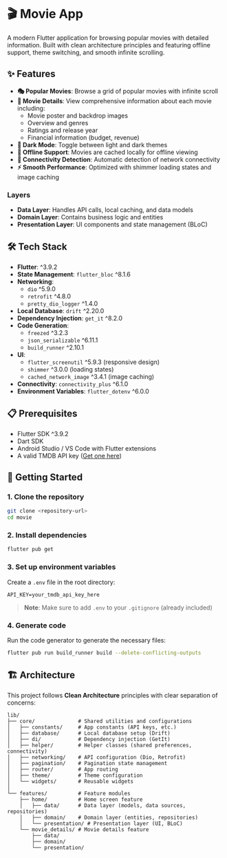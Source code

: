 # 🎬 Movie App

A modern Flutter application for browsing popular movies with detailed information. Built with clean architecture principles and featuring offline support, theme switching, and smooth infinite scrolling.

## ✨ Features

- **🎭 Popular Movies**: Browse a grid of popular movies with infinite scroll
- **📱 Movie Details**: View comprehensive information about each movie including:
  - Movie poster and backdrop images
  - Overview and genres
  - Ratings and release year
  - Financial information (budget, revenue)
- **🌙 Dark Mode**: Toggle between light and dark themes
- **💾 Offline Support**: Movies are cached locally for offline viewing
- **🔄 Connectivity Detection**: Automatic detection of network connectivity
- **⚡ Smooth Performance**: Optimized with shimmer loading states and image caching

### Layers

- **Data Layer**: Handles API calls, local caching, and data models
- **Domain Layer**: Contains business logic and entities
- **Presentation Layer**: UI components and state management (BLoC)

## 🛠️ Tech Stack

- **Flutter**: ^3.9.2
- **State Management**: `flutter_bloc` ^8.1.6
- **Networking**: 
  - `dio` ^5.9.0
  - `retrofit` ^4.8.0
  - `pretty_dio_logger` ^1.4.0
- **Local Database**: `drift` ^2.20.0
- **Dependency Injection**: `get_it` ^8.2.0
- **Code Generation**: 
  - `freezed` ^3.2.3
  - `json_serializable` ^6.11.1
  - `build_runner` ^2.10.1
- **UI**:
  - `flutter_screenutil` ^5.9.3 (responsive design)
  - `shimmer` ^3.0.0 (loading states)
  - `cached_network_image` ^3.4.1 (image caching)
- **Connectivity**: `connectivity_plus` ^6.1.0
- **Environment Variables**: `flutter_dotenv` ^6.0.0

## 📋 Prerequisites

- Flutter SDK ^3.9.2
- Dart SDK
- Android Studio / VS Code with Flutter extensions
- A valid TMDB API key ([Get one here](https://www.themoviedb.org/settings/api))

## 🚀 Getting Started

### 1. Clone the repository

```bash
git clone <repository-url>
cd movie
```

### 2. Install dependencies

```bash
flutter pub get
```

### 3. Set up environment variables

Create a `.env` file in the root directory:

```env
API_KEY=your_tmdb_api_key_here
```

> **Note**: Make sure to add `.env` to your `.gitignore` (already included)

### 4. Generate code

Run the code generator to generate the necessary files:

```bash
flutter pub run build_runner build --delete-conflicting-outputs
```

## 🏗️ Architecture

This project follows **Clean Architecture** principles with clear separation of concerns:

```
lib/
├── core/              # Shared utilities and configurations
│   ├── constants/     # App constants (API keys, etc.)
│   ├── database/      # Local database setup (Drift)
│   ├── di/            # Dependency injection (GetIt)
│   ├── helper/        # Helper classes (shared preferences, connectivity)
│   ├── networking/    # API configuration (Dio, Retrofit)
│   ├── pagination/    # Pagination state management
│   ├── router/        # App routing
│   ├── theme/         # Theme configuration
│   └── widgets/       # Reusable widgets
│
└── features/          # Feature modules
    ├── home/          # Home screen feature
    │   ├── data/      # Data layer (models, data sources, repositories)
    │   ├── domain/    # Domain layer (entities, repositories)
    │   └── presentation/ # Presentation layer (UI, BLoC)
    └── movie_details/ # Movie details feature
        ├── data/
        ├── domain/
        └── presentation/
```
